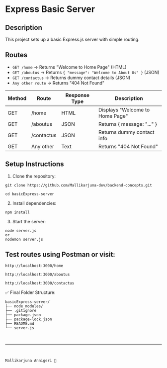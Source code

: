 # Express Basic Server

## Description

This project sets up a basic Express.js server with simple routing.

## Routes

- `GET /home` → Returns "Welcome to Home Page" (HTML)
- `GET /aboutus` → Returns `{ "message": "Welcome to About Us" }` (JSON)
- `GET /contactus` → Returns dummy contact details (JSON)
- `Any other route` → Returns "404 Not Found"

| Method | Route      | Response Type | Description                     |
| ------ | ---------- | ------------- | ------------------------------- |
| GET    | /home      | HTML          | Displays "Welcome to Home Page" |
| GET    | /aboutus   | JSON          | Returns { message: "..." }      |
| GET    | /contactus | JSON          | Returns dummy contact info      |
| GET    | Any other  | Text          | Returns "404 Not Found"         |

## Setup Instructions

1. Clone the repository:

```
git clone https://github.com/Mallikarjuna-dev/backend-concepts.git

cd basicExpress-server
```

2. Install dependencies:

```
npm install
```

3. Start the server:

```
node server.js
or
nodemon server.js
```

## Test routes using Postman or visit:

`http://localhost:3000/home`

`http://localhost:3000/aboutus`

`http://localhost:3000/contactus`

✅ Final Folder Structure:

```
basicExpress-server/
├── node_modules/
├── .gitignore
├── package.json
├── package-lock.json
├── README.md
└── server.js
```

<br/>
<hr/>
<br/>

`Mallikarjuna Annigeri 💙`
